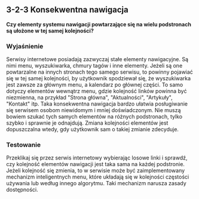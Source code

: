 ## 3-2-3 Konsekwentna nawigacja
**Czy elementy systemu nawigacji powtarzające się na wielu podstronach są ułożone w tej samej kolejności?**

### Wyjaśnienie
Serwisy internetowe posiadają zazwyczaj stałe elementy nawigacyjne. Są nimi menu, wyszukiwarka, chmury tagów i inne elementy. Jeżeli są one powtarzalne na innych stronach tego samego serwisu, to powinny pojawiać się w tej samej kolejności, by użytkownik spodziewał się, że wyszukiwarka jest zawsze za głównym menu, a kalendarz po głównej części. To samo dotyczy elementów wewnątrz menu, gdzie kolejność linków powinna być niezmienna, na przykład "Strona główna", "Aktualności", "Artykuły", "Kontakt" itp. Taka konsekwentna nawigacja bardzo ułatwia posługiwanie się serwisem osobom niewidomym i mniej doświadczonym. Nie muszą bowiem szukać tych samych elementów na różnych podstronach, tylko szybko i sprawnie je odnajdują. Zmiana kolejności elementów jest dopuszczalna wtedy, gdy użytkownik sam o takiej zmianie zdecyduje.

### Testowanie
Przeklikaj się przez serwis internetowy wybierając losowe linki i sprawdź, czy kolejność elementów nawigacji jest taka sama na każdej podstronie. Jeżeli kolejność się zmienia, to w serwisie może być zaimplementowany mechanizm inteligentnych menu, które układają się w kolejności częstości używania lub według innego algorytmu. Taki mechanizm narusza zasady dostępności.

